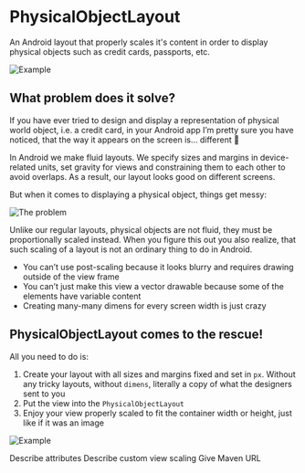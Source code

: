 # PhysicalObjectLayout

An Android layout that properly scales it's content in order to display physical objects such as credit cards, passports, etc.

![Example](https://user-images.githubusercontent.com/5675681/95358306-95d6c700-08d1-11eb-8c2a-1493baa0bfc7.jpg)

## What problem does it solve?

If you have ever tried to design and display a representation of physical world object, i.e. a credit card, 
in your Android app I’m pretty sure you have noticed, that the way it appears on the screen is… different 🤔 

In Android we make fluid layouts. We specify sizes and margins in device-related units, set gravity for views 
and constraining them to each other to avoid overlaps. As a result, our layout looks good on different screens. 

But when it comes to displaying a physical object, things get messy:

![The problem](https://user-images.githubusercontent.com/5675681/95361727-c91b5500-08d5-11eb-9fcc-0f8b7f713a49.png)

Unlike our regular layouts, 
physical objects are not fluid, they must be proportionally scaled instead. 
When you figure this out you also realize, that such scaling of a layout is not an ordinary thing to do in Android. 
- You can’t use post-scaling because it looks blurry and requires drawing outside of the view frame
- You can’t just make this view a vector drawable because some of the elements have variable content
- Creating many-many dimens for every screen width is just crazy

## PhysicalObjectLayout comes to the rescue!

All you need to do is:
1. Create your layout with all sizes and margins fixed and set in `px`. 
Without any tricky layouts, without `dimens`, literally a copy of what the designers sent to you
2. Put the view into the `PhysicalObjectLayout`
3. Enjoy your view properly scaled to fit the container width or height, just like if it was an image

![Example](https://user-images.githubusercontent.com/5675681/95360658-5bbaf480-08d4-11eb-92ec-4bbc6debda14.png)

Describe attributes
Describe custom view scaling
Give Maven URL

